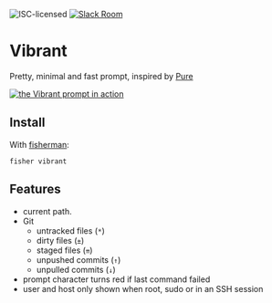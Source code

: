 ![ISC-licensed](https://img.shields.io/github/license/derhuerst/vibrant.svg) [![Slack Room][slack-badge]][slack-link]

# Vibrant

Pretty, minimal and fast prompt, inspired by [Pure](https://github.com/vkovtash/pure)

[![the Vibrant prompt in action](https://asciinema.org/a/38749.png)](https://asciinema.org/a/38749)

## Install

With [fisherman]:

```shell
fisher vibrant
```

## Features

- current path.
- Git
	- untracked files (`*`)
	- dirty files (`±`)
	- staged files (`⇈`)
	- unpushed commits (`↑`)
	- unpulled commits (`↓`)
- prompt character turns red if last command failed
- user and host only shown when root, sudo or in an SSH session

[slack-link]: https://fisherman-wharf.herokuapp.com
[slack-badge]: https://fisherman-wharf.herokuapp.com/badge.svg
[fisherman]: https://github.com/fisherman/fisherman
